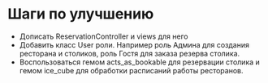 # Шаги по улучшению

* Дописать ReservationController и views для него
* Добавить класс User роли. Например роль Админа для создания ресторана и столиков, роль Гостя для заказа резерва столика.
* Воспользоваться гемом acts_as_bookable для резервации столика и гемом ice_cube для обработки расписаний работы ресторанов.


